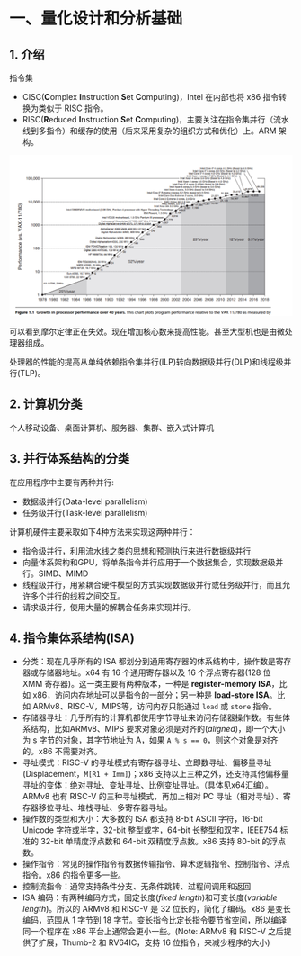 # 一、量化设计和分析基础

## 1. 介绍

指令集

- CISC(**C**omplex **I**nstruction **S**et **C**omputing)，Intel 在内部也将 x86 指令转换为类似于 RISC 指令。
- RISC(**R**educed **I**nstruction **S**et **C**omputing)，主要关注在指令集并行（流水线到多指令）和缓存的使用（后来采用复杂的组织方式和优化）上。ARM 架构。

![Growth](../../imgs/arch/1_1.png)

可以看到摩尔定律正在失效。现在增加核心数来提高性能。甚至大型机也是由微处理器组成。

处理器的性能的提高从单纯依赖指令集并行(ILP)转向数据级并行(DLP)和线程级并行(TLP)。



## 2. 计算机分类

个人移动设备、桌面计算机、服务器、集群、嵌入式计算机



## 3. 并行体系结构的分类

在应用程序中主要有两种并行:

- 数据级并行(Data-level parallelism)
- 任务级并行(Task-level parallelism)

计算机硬件主要采取如下4种方法来实现这两种并行：

- 指令级并行，利用流水线之类的思想和预测执行来进行数据级并行
- 向量体系架构和GPU，将单条指令并行应用于一个数据集合，实现数据级并行。SIMD、MIMD
- 线程级并行，用紧耦合硬件模型的方式实现数据级并行或任务级并行，而且允许多个并行的线程之间交互。
- 请求级并行，使用大量的解耦合任务来实现并行。



## 4. 指令集体系结构(ISA)

- 分类：现在几乎所有的 ISA 都划分到通用寄存器的体系结构中，操作数是寄存器或存储器地址。x64 有 16 个通用寄存器以及 16 个浮点寄存器(128 位 XMM 寄存器)。这一类主要有两种版本，一种是 **register-memory ISA**，比如 x86，访问内存地址可以是指令的一部分；另一种是 **load-store ISA**。比如 ARMv8、RISC-V，MIPS等，访问内存只能通过 `load` 或 `store` 指令。
- 存储器寻址：几乎所有的计算机都使用字节寻址来访问存储器操作数。有些体系结构，比如ARMv8、MIPS 要求对象必须是对齐的(*aligned*)，即一个大小为 s 字节的对象，其字节地址为 A，如果 `A % s == 0`，则这个对象是对齐的。x86 不需要对齐。
- 寻址模式：RISC-V 的寻址模式有寄存器寻址、立即数寻址、偏移量寻址(Displacement，`M[R1 + Imm]`)；x86 支持以上三种之外，还支持其他偏移量寻址的变体：绝对寻址、变址寻址、比例变址寻址。（具体见x64汇编）。ARMv8 也有 RISC-V 的三种寻址模式，再加上相对 PC 寻址（相对寻址）、寄存器移位寻址、堆栈寻址、多寄存器寻址。
- 操作数的类型和大小：大多数的 ISA 都支持 8-bit ASCII 字符，16-bit Unicode 字符或半字，32-bit 整型或字，64-bit 长整型和双字，IEEE754 标准的 32-bit 单精度浮点数和 64-bit 双精度浮点数。x86 支持 80-bit 的浮点数。
- 操作指令：常见的操作指令有数据传输指令、算术逻辑指令、控制指令、浮点指令。x86 的指令更多一些。
- 控制流指令：通常支持条件分支、无条件跳转、过程间调用和返回
- ISA 编码：有两种编码方式，固定长度(*fixed length*)和可变长度(*variable length*)。所以的 ARMv8 和 RISC-V 是 32 位长的，简化了编码。x86 是变长编码，范围从 1 字节到 18 字节。变长指令比定长指令要节省空间，所以编译同一个程序在 x86 平台上通常会更小一些。(Note: ARMv8 和 RISC-V 之后提供了扩展，Thumb-2 和 RV64IC，支持 16 位指令，来减少程序的大小)





